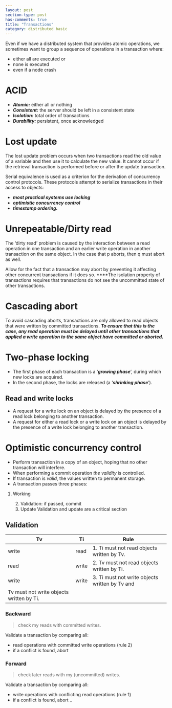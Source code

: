 ```yaml
---
layout: post
section-type: post
has-comments: true
title: "Transactions"
category: distributed basic
---
```


Even if we have a distributed system that provides atomic operations, we sometimes want to group a sequence of operations in a transaction where:

- either all are executed or
- none is executed
- even if a node crash

# ACID

- ***Atomic:*** either all or nothing
- ***Consistent:*** the server should be left in a consistent state
- ***Isolation:*** total order of transactions
- ***Durability:*** persistent, once acknowledged

# Lost update


The lost update problem occurs when two transactions read the old value of a variable and then use it to calculate the new value. It cannot occur if the retrieval transaction is performed before or after the update transaction.


Serial equivalence is used as a criterion for the derivation of concurrency control protocols. These protocols attempt to serialize transactions in their access to objects:

- ***most practical systems use locking***
- ***optimistic concurrency control***
- ***timestamp ordering.***

# U**nrepeatable/Dirty read**


The ‘dirty read’ problem is caused by the interaction between a read operation in one transaction and an earlier write operation in another transaction on the same object. In the case that p
aborts, then q must abort as well.


Allow for the fact that a transaction may abort by preventing it affecting other concurrent transactions if it does so. ****The isolation property of transactions requires that transactions do not see the uncommitted state of other transactions.

# **Cascading abort**

To avoid cascading aborts, transactions are only allowed to read objects that were written by committed transactions. ***To ensure that this is the case, any read operation must be delayed until other transactions that applied a write operation to the same object have committed or aborted.*** 

# Two-phase locking

- The first phase of each transaction is a ‘***growing phase***’, during which new locks are acquired.
- In the second phase, the locks are released (a ‘***shrinking phase***’).

## Read and write locks

- A request for a write lock on an object is delayed by the presence of a read lock belonging to another transaction.
- A request for either a read lock or a write lock on an object is delayed by the presence of a write lock belonging to another transaction.

# **Optimistic concurrency control**

- Perform transaction in a copy of an object, hoping that no other transaction will interfere.
- When performing a commit operation *the validity* is controlled.
- If transaction is *valid*, the values written to permanent storage.
- A transaction passes three phases:
1. Working
    
    2. Validation: if passed, commit
    3. Update
    Validation and update are a critical section
    

## Validation

| Tv | Ti | Rule |
| --- | --- | --- |
| write | read | 1. Ti must not read objects written by Tv. |
| read | write | 2. Tv must not read objects written by Ti. |
| write | write | 3. Ti must not write objects written by Tv and
Tv must not write objects written by Ti. |

### Backward

> check my reads with committed writes.
> 

Validate a transaction by comparing all:

- read operations with committed write operations (rule 2)
- if a conflict is found, abort

### **Forward**

> check later reads with my (uncommitted) writes.
> 

Validate a transaction by comparing all:

- write operations with conflicting read operations (rule 1)
- if a conflict is found, abort ..